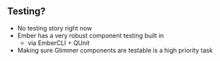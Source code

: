 ## Testing?

- No testing story right now
- Ember has a very robust component testing built in
  - via EmberCLI + QUnit
- Making sure Glimmer components are testable is a high priority task